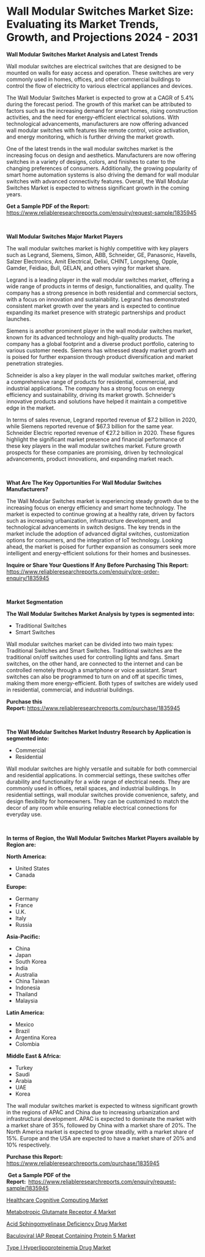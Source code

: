 <p><h1>Wall Modular Switches Market Size: Evaluating its Market Trends, Growth, and Projections 2024 - 2031</h1></p><p><strong>Wall Modular Switches Market Analysis and Latest Trends</strong></p>
<p><p>Wall modular switches are electrical switches that are designed to be mounted on walls for easy access and operation. These switches are very commonly used in homes, offices, and other commercial buildings to control the flow of electricity to various electrical appliances and devices.</p><p>The Wall Modular Switches Market is expected to grow at a CAGR of 5.4% during the forecast period. The growth of this market can be attributed to factors such as the increasing demand for smart homes, rising construction activities, and the need for energy-efficient electrical solutions. With technological advancements, manufacturers are now offering advanced wall modular switches with features like remote control, voice activation, and energy monitoring, which is further driving the market growth.</p><p>One of the latest trends in the wall modular switches market is the increasing focus on design and aesthetics. Manufacturers are now offering switches in a variety of designs, colors, and finishes to cater to the changing preferences of consumers. Additionally, the growing popularity of smart home automation systems is also driving the demand for wall modular switches with advanced connectivity features. Overall, the Wall Modular Switches Market is expected to witness significant growth in the coming years.</p></p>
<p><strong>Get a Sample PDF of the Report:&nbsp;</strong> <a href="https://www.reliableresearchreports.com/enquiry/request-sample/1835945">https://www.reliableresearchreports.com/enquiry/request-sample/1835945</a></p>
<p>&nbsp;</p>
<p><strong>Wall Modular Switches Major Market Players</strong></p>
<p><p>The wall modular switches market is highly competitive with key players such as Legrand, Siemens, Simon, ABB, Schneider, GE, Panasonic, Havells, Salzer Electronics, Amit Electrical, Delixi, CHINT, Longsheng, Opple, Gamder, Feidiao, Bull, GELAN, and others vying for market share. </p><p>Legrand is a leading player in the wall modular switches market, offering a wide range of products in terms of design, functionalities, and quality. The company has a strong presence in both residential and commercial sectors, with a focus on innovation and sustainability. Legrand has demonstrated consistent market growth over the years and is expected to continue expanding its market presence with strategic partnerships and product launches.</p><p>Siemens is another prominent player in the wall modular switches market, known for its advanced technology and high-quality products. The company has a global footprint and a diverse product portfolio, catering to various customer needs. Siemens has witnessed steady market growth and is poised for further expansion through product diversification and market penetration strategies.</p><p>Schneider is also a key player in the wall modular switches market, offering a comprehensive range of products for residential, commercial, and industrial applications. The company has a strong focus on energy efficiency and sustainability, driving its market growth. Schneider's innovative products and solutions have helped it maintain a competitive edge in the market.</p><p>In terms of sales revenue, Legrand reported revenue of $7.2 billion in 2020, while Siemens reported revenue of $67.3 billion for the same year. Schneider Electric reported revenue of €27.2 billion in 2020. These figures highlight the significant market presence and financial performance of these key players in the wall modular switches market. Future growth prospects for these companies are promising, driven by technological advancements, product innovations, and expanding market reach.</p></p>
<p>&nbsp;</p>
<p><strong>What Are The Key Opportunities For Wall Modular Switches Manufacturers?</strong></p>
<p><p>The Wall Modular Switches market is experiencing steady growth due to the increasing focus on energy efficiency and smart home technology. The market is expected to continue growing at a healthy rate, driven by factors such as increasing urbanization, infrastructure development, and technological advancements in switch designs. The key trends in the market include the adoption of advanced digital switches, customization options for consumers, and the integration of IoT technology. Looking ahead, the market is poised for further expansion as consumers seek more intelligent and energy-efficient solutions for their homes and businesses.</p></p>
<p><strong>Inquire or Share Your Questions If Any Before Purchasing This Report:</strong> <a href="https://www.reliableresearchreports.com/enquiry/pre-order-enquiry/1835945">https://www.reliableresearchreports.com/enquiry/pre-order-enquiry/1835945</a></p>
<p>&nbsp;</p>
<p><strong>Market Segmentation</strong></p>
<p><strong>The Wall Modular Switches Market Analysis by types is segmented into:</strong></p>
<p><ul><li>Traditional Switches</li><li>Smart Switches</li></ul></p>
<p><p>Wall modular switches market can be divided into two main types: Traditional Switches and Smart Switches. Traditional switches are the traditional on/off switches used for controlling lights and fans. Smart switches, on the other hand, are connected to the internet and can be controlled remotely through a smartphone or voice assistant. Smart switches can also be programmed to turn on and off at specific times, making them more energy-efficient. Both types of switches are widely used in residential, commercial, and industrial buildings.</p></p>
<p><strong>Purchase this Report:&nbsp;</strong><a href="https://www.reliableresearchreports.com/purchase/1835945">https://www.reliableresearchreports.com/purchase/1835945</a></p>
<p>&nbsp;</p>
<p><strong>The Wall Modular Switches Market Industry Research by Application is segmented into:</strong></p>
<p><ul><li>Commercial</li><li>Residential</li></ul></p>
<p><p>Wall modular switches are highly versatile and suitable for both commercial and residential applications. In commercial settings, these switches offer durability and functionality for a wide range of electrical needs. They are commonly used in offices, retail spaces, and industrial buildings. In residential settings, wall modular switches provide convenience, safety, and design flexibility for homeowners. They can be customized to match the decor of any room while ensuring reliable electrical connections for everyday use.</p></p>
<p>&nbsp;</p>
<p><strong>In terms of Region, the Wall Modular Switches Market Players available by Region are:</strong></p>
<p>
    <p> <strong> North America: </strong>
        <ul>
            <li>United States</li>
            <li>Canada</li>
        </ul>
        </p> 
    <p> <strong> Europe: </strong>
        <ul>
            <li>Germany</li>
            <li>France</li>
            <li>U.K.</li>
            <li>Italy</li>
            <li>Russia</li>
        </ul>
        </p> 
    <p> <strong> Asia-Pacific: </strong>
        <ul>
            <li>China</li>
            <li>Japan</li>
            <li>South Korea</li>
            <li>India</li>
            <li>Australia</li>
            <li>China Taiwan</li>
            <li>Indonesia</li>
            <li>Thailand</li>
            <li>Malaysia</li>
        </ul>
        </p> 
    <p> <strong> Latin America: </strong>
        <ul>
            <li>Mexico</li>
            <li>Brazil</li>
            <li>Argentina Korea</li>
            <li>Colombia</li>
        </ul>
        </p> 
    <p> <strong> Middle East & Africa: </strong>
        <ul>
            <li>Turkey</li>
            <li>Saudi</li>
            <li>Arabia</li>
            <li>UAE</li>
            <li>Korea</li>
        </ul>
    </p>
    </p>
<p><p>The wall modular switches market is expected to witness significant growth in the regions of APAC and China due to increasing urbanization and infrastructural development. APAC is expected to dominate the market with a market share of 35%, followed by China with a market share of 20%. The North America market is expected to grow steadily, with a market share of 15%. Europe and the USA are expected to have a market share of 20% and 10% respectively.</p></p>
<p><strong>Purchase this Report: </strong><a href="https://www.reliableresearchreports.com/purchase/1835945">https://www.reliableresearchreports.com/purchase/1835945</a></p>
<p>&nbsp;<strong>Get a Sample PDF of the Report:&nbsp;&nbsp;</strong><a href="https://www.reliableresearchreports.com/enquiry/request-sample/1835945">https://www.reliableresearchreports.com/enquiry/request-sample/1835945</a></p>
<p><strong></strong></p>
<p><p><a href="https://medium.com/@juanitalang2023/healthcare-cognitive-computing-market-size-cagr-trends-2024-2030-1e98bb7544f8">Healthcare Cognitive Computing Market</a></p><p><a href="https://medium.com/@cletaturner879789/metabotropic-glutamate-receptor-4-market-report-reveals-the-latest-trends-and-growth-opportunities-de2bcce84951">Metabotropic Glutamate Receptor 4 Market</a></p><p><a href="https://medium.com/@cletaturner879789/acid-sphingomyelinase-deficiency-drug-market-analysis-and-sze-forecasted-for-period-from-2024-to-aa9b22093ed5">Acid Sphingomyelinase Deficiency Drug Market</a></p><p><a href="https://medium.com/@cletaturner879789/baculoviral-iap-repeat-containing-protein-5-market-the-key-to-successful-business-strategy-002d06da3636">Baculoviral IAP Repeat Containing Protein 5 Market</a></p><p><a href="https://medium.com/@cletaturner879789/type-i-hyperlipoproteinemia-drug-market-size-and-market-trends-complete-industry-overview-2024-to-c0e5f3259f14">Type I Hyperlipoproteinemia Drug Market</a></p></p>